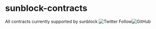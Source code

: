 # sunblock-contracts
All contracts currently supported by sunblock
![Twitter Follow](https://img.shields.io/twitter/follow/SunblockFinance)![GitHub](https://img.shields.io/github/license/sunblockfinance/sunblock-contracts)
